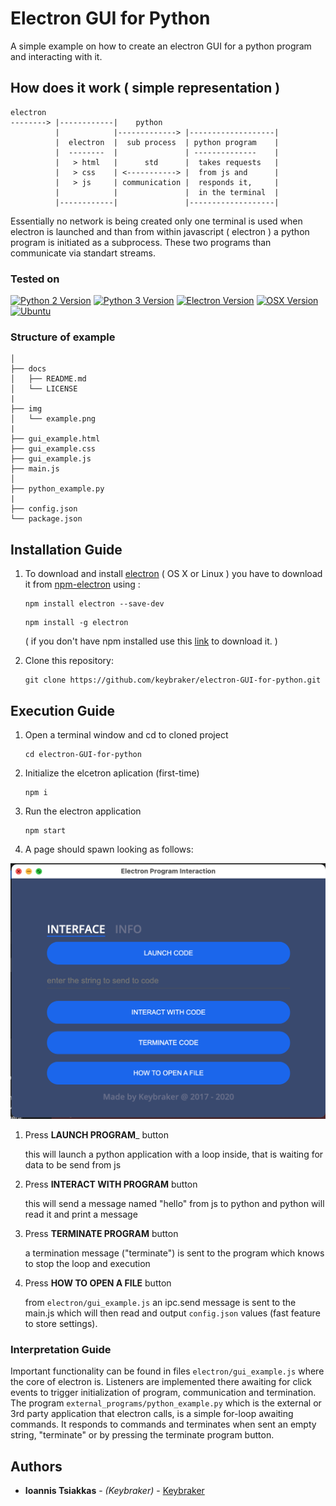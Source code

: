 # Electron GUI for Python

A simple example on how to create an electron GUI for a python program and interacting with it.

## How does it work ( simple representation )

```text
electron
--------> |------------|    python
          |            |-------------> |-------------------|
          |  electron  |  sub process  | python program    |
          |  --------  |               | --------------    |
          |   > html   |      std      |  takes requests   |
          |   > css    | <-----------> |  from js and      |
          |   > js     | communication |  responds it,     |
          |            |               |  in the terminal  |
          |------------|               |-------------------|
```

Essentially no network is being created only one terminal is used when electron is launched and than from 
within javascript ( electron ) a python program is initiated as a subprocess.
These two programs than communicate via standart streams.

### Tested on

[![Python 2 Version](https://img.shields.io/badge/Python-2.7.16-green.svg)](https://www.python.org/downloads/)
[![Python 3 Version](https://img.shields.io/badge/Python-3.9.1-green.svg)](https://www.python.org/download/releases/3.0/)
[![Electron Version](https://img.shields.io/badge/electron-v11.1.0-green.svg)](https://electron.atom.io)
[![OSX Version](https://img.shields.io/badge/OS%20X-v11.0.1-green.svg)](https://www.apple.com/lae/macos/big-sur/)
[![Ubuntu](https://img.shields.io/badge/Ubuntu-v20.0.4-green.svg)](https://ubuntu.com)

### Structure of example

```text
│ 
├── docs
│   ├── README.md
│   └── LICENSE
|
├── img
│   └── example.png
|
├── gui_example.html
├── gui_example.css
├── gui_example.js
├── main.js
│ 
├── python_example.py
| 
├── config.json
└── package.json
```

## Installation Guide

1. To download and install [electron](https://electron.atom.io) ( OS X or Linux ) you have to download it from [npm-electron](https://www.npmjs.com/package/electron) using :

   ```
   npm install electron --save-dev
   ```
   ```
   npm install -g electron
   ```
   ( if you don't have npm installed use this [link](https://nodejs.org/en/download/) to download it. )

2. Clone this repository:
   ```
   git clone https://github.com/keybraker/electron-GUI-for-python.git
   ```

## Execution Guide

1. Open a terminal window and cd to cloned project
   ```
   cd electron-GUI-for-python
   ```

2. Initialize the elcetron aplication (first-time)
   ```
   npm i
   ```

3. Run the electron application
   ```
   npm start
   ```

4. A page should spawn looking as follows:

![alt text](../img/example.png)

1. Press __LAUNCH PROGRAM___ button

   this will launch a python application with a loop inside,
   that is waiting for data to be send from js

2. Press __INTERACT WITH PROGRAM__ button

   this will send a message named "hello" from js to python
   and python will read it and print a message

3. Press __TERMINATE PROGRAM__ button

   a termination message ("terminate") is sent to the program which knows
   to stop the loop and execution

4. Press __HOW TO OPEN A FILE__ button

   from ```electron/gui_example.js``` an ipc.send message is sent to the main.js
   which will then read and output `config.json` values (fast feature to store settings).

### Interpretation Guide

Important functionality can be found in files ```electron/gui_example.js``` where the core of electron is. Listeners are implemented there awaiting for click events to trigger initialization of program, communication and termination. The program ```external_programs/python_example.py``` which is the external or 3rd party application that electron calls, is a simple for-loop awaiting commands. It responds to commands and terminates when sent an empty string, "terminate" or by pressing the terminate program button.

## Authors

* **Ioannis Tsiakkas** - *(Keybraker)* - [Keybraker](https://github.com/keybraker)
